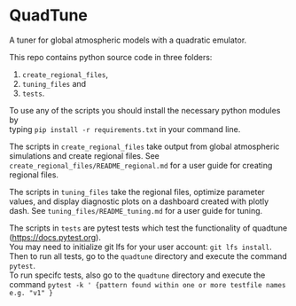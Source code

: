 # QuadTune
A tuner for global atmospheric models with a quadratic emulator.

This repo contains python source code in three folders: 
1) `create_regional_files`,
2) `tuning_files` and
3) `tests`.

To use any of the scripts you should install the necessary python modules by  
typing  `pip install -r requirements.txt`  in your command line.

The scripts in `create_regional_files` take output from 
global atmospheric simulations and create regional files.
See `create_regional_files/README_regional.md` for a
user guide for creating regional files.

The scripts in `tuning_files` take the regional files,
optimize parameter values, and display diagnostic plots
on a dashboard created with plotly dash.
See `tuning_files/README_tuning.md` for a user guide for tuning.

The scripts in `tests` are pytest tests which test the functionality of quadtune (https://docs.pytest.org).  
You may need to initialize git lfs for your user account:  `git lfs install`.  
Then to run all tests, go to the `quadtune` directory and execute the command `pytest`.  
To run specifc tests, also go to the `quadtune` directory and execute the command `pytest -k ' {pattern found within one or more testfile names e.g. "v1" } `
